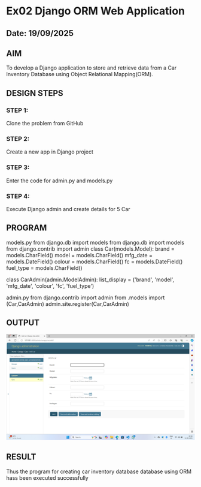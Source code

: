 # Ex02 Django ORM Web Application
## Date: 19/09/2025

## AIM
To develop a Django application to store and retrieve data from a Car Inventory Database using Object Relational Mapping(ORM).

## DESIGN STEPS

### STEP 1:
Clone the problem from GitHub

### STEP 2:
Create a new app in Django project

### STEP 3:
Enter the code for admin.py and models.py

### STEP 4:
Execute Django admin and create details for 5 Car 

## PROGRAM

models.py
from django.db import models
from django.db import models
from django.contrib import admin
class Car(models.Model):
    brand = models.CharField()
    model = models.CharField()
    mfg_date = models.DateField()
    colour = models.CharField()
    fc = models.DateField()
    fuel_type = models.CharField()

class CarAdmin(admin.ModelAdmin):
    list_display = ('brand', 'model', 'mfg_date', 'colour', 'fc', 'fuel_type')

admin.py
from django.contrib import admin
from .models import (Car,CarAdmin)
admin.site.register(Car,CarAdmin)



## OUTPUT
![alt text](<Screenshot 2025-09-13 023828.png>)



## RESULT
Thus the program for creating car inventory database database using ORM hass been executed successfully
